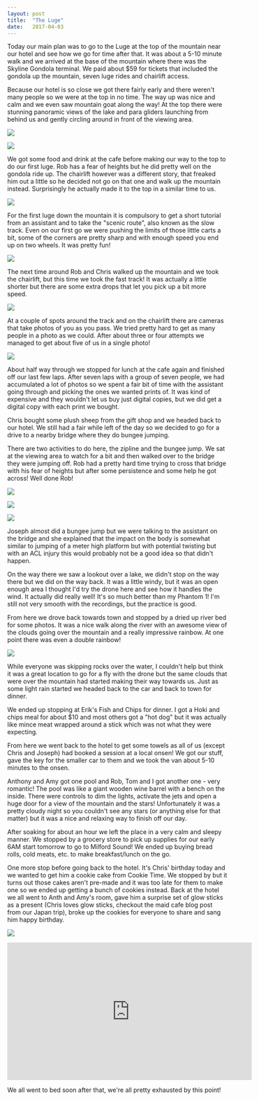 ```yaml
---
layout: post
title:  "The Luge"
date:   2017-04-03
---
```


Today our main plan was to go to the Luge at the top of the mountain near our
hotel and see how we go for time after that. It was about a 5-10 minute walk and
we arrived at the base of the mountain where there was the Skyline Gondola
terminal. We paid about $59 for tickets that included the gondola up the
mountain, seven luge rides and chairlift access.

Because our hotel is so close we got there fairly early and there weren't many
people so we were at the top in no time. The way up was nice and calm and we
even saw mountain goat along the way! At the top there were stunning panoramic
views of the lake and para gliders launching from behind us and gently circling
around in front of the viewing area.

<a href='https://photos.google.com/share/AF1QipM9csPueG7pLTHdC8gtEmbzmg7UpBsIohxnTNBGnmbvP0hVhoCPhXBCiw7vp5a9MQ?key=dEZEODhCT2RJVUlvbkRyMDZMUnJ4djhYVHB2dERR&source=ctrlq.org'><img src='https://lh3.googleusercontent.com/pFWTtm6yrh06GwD3ebmVCEJ_trKh8y-Mi5fX0fabKUbX1Om6K4Y2cukxp5zvxt1b8TC_z3RnbxFeUund67b_6jdraWUR1ncBojWDr_c92lmKTruz_OL13zcEWzGn0B8cVTkE_Q' /></a>

<a href='https://photos.google.com/share/AF1QipOCnlBdhGADquJi3DKebWpnd-qQ_E_HzxZbA9kkP0spbmwNJhpgqxsMd4K7HV9c-g?key=dGxJWldfVURiUDJEUWdHSTFhWTd3Qm1nX2I4UDh3&source=ctrlq.org'><img src='https://lh3.googleusercontent.com/N1hXzx7viGIAhigu4UVyexVki8p9Jcbdimhy62Q1R3AHOJR7Ldfu5UO_RThHy8yaPV8Ezq6iEEd1Fw_YPtxI8KDFjELBLqPfM9Sce_zf_sF_yCkGgGk0Tnkm8GDH9oZzVQgu3A' /></a>

We got some food and drink at the cafe before making our way to the top to do
our first luge. Rob has a fear of heights but he did pretty well on the gondola
ride up. The chairlift however was a different story, that freaked him out a
little so he decided not go on that one and walk up the mountain instead.
Surprisingly he actually made it to the top in a similar time to us.

<a href='https://photos.google.com/share/AF1QipMehmuNWxPj-O8GJ74RcGToSxByc4jN8J9Cnb3wPQxdKyKmK6tQQHHr-TMntUkdzg?key=T1FiYk1KWW5SaFIwb3h6MHZxS2hVZUF2WHpvMEJn&source=ctrlq.org'><img src='https://lh3.googleusercontent.com/1h8nbOli0IBbyAIbLIYx9XPza3iceVSiAgdlYCEK7sI8-XBiDTD26ctBlqe45jcrSEk9Fh_NVqv4gmpPYFIkgjXQ-V8rnzzU-mAR8JqZnlSYJ-WsQncQwcD5cSGH0YM-Jw3ifw' /></a>

For the first luge down the mountain it is compulsory to get a short tutorial
from an assistant and to take the "scenic route", also known as the slow track.
Even on our first go we were pushing the limits of those little carts a bit,
some of the corners are pretty sharp and with enough speed you end up on two
wheels. It was pretty fun!

<a href='https://photos.google.com/share/AF1QipOm9MVBt_BMu7ZKIFPAmllvL4U1LvfkOdRmy4l_ZnPLFeTL3MekNC3HaQYVc8kfjg?key=UTJpREUyeE9KUEhLU1NhdV94OWZTb3k1aU82bWd3&source=ctrlq.org'><img src='https://lh3.googleusercontent.com/x7ZIj_vsFGD4ARVkQLkwIkk7JIB01sofOt3kUtcIusgjpZDHCWW4jwzmj1-PXCJYVeD07pW8J-lTSzQ_DXZwuGUCWOG34UCE1zIrkM8nucd4M_BoWunFCaA7TBqMOv-PCtrlRA' /></a>

The next time around Rob and Chris walked up the mountain and we took the
chairlift, but this time we took the fast track! It was actually a little
shorter but there are some extra drops that let you pick up a bit more speed.

<a href='https://photos.google.com/share/AF1QipPbazMJ5fQPCvln0T22l4EBNBjmYNi_aa8v6iFEHYlqgvY4N3MrVvBmVS0WiAYbbw?key=LWpBMC1oekliOXFwd1lkZjI4TTZCR1lmaXI1dEd3&source=ctrlq.org'><img src='https://lh3.googleusercontent.com/7wc5d5-3MGgKCU-HjUxe162EC12l3RMULX-MBJlMMw-jgtkOupPgRzbsPyxLuvYaVwY87KtGXTC94mNeVCWwF3vAMtOT0dUljCJjZ-LmVor1Z27wbkr4oI77O-7WEN3CMAGeQQ' /></a>

At a couple of spots around the track and on the chairlift there are cameras
that take photos of you as you pass. We tried pretty hard to get as many people
in a photo as we could. After about three or four attempts we managed to get
about five of us in a single photo!

<a href='https://photos.google.com/share/AF1QipPp6qPZ2qgRFLH_k9hCwDHNhqAOTJe-lK--zOk0q_rg6CVPONadAf8PK70MxJLMTg?key=MlVSaUdBcS1VX0J5Ni1rUUl2WHN5S1FTWFROTmRB&source=ctrlq.org'><img src='https://lh3.googleusercontent.com/OqagTW3wfviqx3wBQQOpCj1vD59itmlBt8_PyWKoFa_lP-YX-ST__1tvzJqroSOhwlg8KUsalOT8bRNPMrw5mLJt11v65bLfk2dHyTyzC9HcLDflQ6xSfxESINGaM_fBUs4ZPg' /></a>

About half way through we stopped for lunch at the cafe again and finished off
our last few laps. After seven laps with a group of seven people, we had
accumulated a lot of photos so we spent a fair bit of time with the assistant
going through and picking the ones we wanted prints of. It was kind of expensive
and they wouldn't let us buy just digital copies, but we did get a digital copy
with each print we bought.

Chris bought some plush sheep from the gift shop and we headed back to our
hotel. We still had a fair while left of the day so we decided to go for a drive
to a nearby bridge where they do bungee jumping.

There are two activities to do here, the zipline and the bungee jump. We sat
at the viewing area to watch for a bit and then walked over to the bridge they
were jumping off. Rob had a pretty hard time trying to cross that bridge with
his fear of heights but after some persistence and some help he got across! Well
done Rob!

<a href='https://photos.google.com/share/AF1QipPACb1ja-WFmpRFwGuy5t8cLt6knQAhkKYs_LyNtIstdqw4id6rsGrOBaTbOhhCfg?key=dlBPSHJ4UjFhNVBJTEMwNy12aU1mS29jeG5fdjhR&source=ctrlq.org'><img src='https://lh3.googleusercontent.com/pBq6xMbvCvhI44kJaa2h1fjK9CvUX7C3Wj4DV95zKhv6q_tuGOvUEaO8zUQ7ZtUouPvP1oOu5mrA72_su_q1PAkwNRdsEES9_jitBcFbKrGyvlinV1LxAZErRWcLY6VNsSIf0A' /></a>

<a href='https://photos.google.com/share/AF1QipO0Pf10T0oC2srfKaFxpitD0MTZnW3xQZ9N2U4cTIxmDOAFcBhEiSOVnu6OoC6PfQ?key=RWw1bkdfRGVLR3R0ZURGclNTR3JOV2Zqc1VmYnJ3&source=ctrlq.org'><img src='https://lh3.googleusercontent.com/gum5ixA0_oSjqvgG7gEFmjiKxiTfx9STzr8Yi5BPVdh67gea3eFKJtr-wG019VuhyiwIua_mUFVrmGzXBCQwe2x0k-2rvwPEOw94XzH_n3AIYsqE5jRu3kfe3Ial6qBJxeWArg' /></a>

<a href='https://photos.google.com/share/AF1QipO1GjMHbTo9BG4_AIe8b2Yvw9xwlRHLRbpUv_XYqUsqZy6EgAxv2Fd0KwCTDGPy7Q?key=MjFZTHRINzkzcTV4V1lVOTNGd21YUWlGUkNpbGdn&source=ctrlq.org'><img src='https://lh3.googleusercontent.com/aDNTHMfL0T5nVcVuIXlU7cOCQdZYkcZykWGxmF6E0ue-tXmp1zW1dZM7IjAkOjbRfddOIdQPQYzdKSiEX5pp8X13JSC_kqSPGQLQaGO10T9qlwUVy8M-Zsfygx5qlZlihFZVDQ' /></a>

Joseph almost did a bungee jump but we were talking to the assistant on the
bridge and she explained that the impact on the body is somewhat similar to
jumping of a meter high platform but with potential twisting but with an ACL
injury this would probably not be a good idea so that didn't happen.

On the way there we saw a lookout over a lake, we didn't stop on the way there
but we did on the way back. It was a little windy, but it was an open enough
area I thought I'd try the drone here and see how it handles the wind. It
actually did really well! It's so much better than my Phantom 1! I'm still not
very smooth with the recordings, but the practice is good.

From here we drove back towards town and stopped by a dried up river bed for
some photos. It was a nice walk along the river with an awesome view of the
clouds going over the mountain and a really impressive rainbow. At one point
there was even a double rainbow! 

<a href='https://photos.google.com/share/AF1QipP2yhssmKQLNcOWrvBx2PCIdH6fcl8bt0pmUEZyQh25dKYEeGvLfv62axU7fIg1SQ?key=RUY3bTRnVkszM2NnV09ZajRaVjJqUHZlNGIxaEZ3&source=ctrlq.org'><img src='https://lh3.googleusercontent.com/hSsZW_EfbaCxz6RyQp5ETaZUIa-k-49Z63H65n7KxveV3-XDNkbRQTd4s5sZlUSDGVT-33kKno0zqC0Vpm7C6Gn4ScD5edqyilYGR-s5x0xIlx5J5NMn8pSCEO8kRUqBzA5agA' /></a>

While everyone was skipping rocks over the water, I couldn't help but think it
was a great location to go for a fly with the drone but the same clouds that
were over the mountain had started making their way towards us. Just as some
light rain started we headed back to the car and back to town for dinner.

We ended up stopping at Erik's Fish and Chips for dinner. I got a Hoki and chips
meal for about $10 and most others got a "hot dog" but it was actually like
mince meat wrapped around a stick which was not what they were expecting.

From here we went back to the hotel to get some towels as all of us (except Chris
and Joseph) had booked a session at a local onsen! We got our stuff, gave the
key for the smaller car to them and we took the van about 5-10 minutes to the
onsen.

Anthony and Amy got one pool and Rob, Tom and I got another one - very romantic!
The pool was like a giant wooden wine barrel with a bench on the inside. There
were controls to dim the lights, activate the jets and open a huge door for a
view of the mountain and the stars! Unfortunately it was a pretty cloudy night
so you couldn't see any stars (or anything else for that matter) but it was a
nice and relaxing way to finish off our day.

After soaking for about an hour we left the place in a very calm and sleepy
manner. We stopped by a grocery store to pick up supplies for our early 6AM
start tomorrow to go to Milford Sound! We ended up buying bread rolls, cold
meats, etc. to make breakfast/lunch on the go.

One more stop before going back to the hotel. It's Chris' birthday today and we
wanted to get him a cookie cake from Cookie Time. We stopped by but it turns out
those cakes aren't pre-made and it was too late for them to make one so we ended
up getting a bunch of cookies instead. Back at the hotel we all went to Anth and
Amy's room, gave him a surprise set of glow sticks as a present (Chris loves
glow sticks, checkout the maid cafe blog post from our Japan trip), broke up
the cookies for everyone to share and sang him happy birthday.

<a href='https://photos.google.com/share/AF1QipMOlub69UCh5wE4Bj7JYmjJGJT1gUpo19C0jVj9HhBmwqDT3LSbt2t4EPYlWlSdng?key=dVhYRXRROF8xZVBLRnVCNnMxTXZfUThpUk1oZGV3&source=ctrlq.org'><img src='https://lh3.googleusercontent.com/SXs4PYIRyj35uo8EeTi88eUH8BGkzYN62872EkRQV1nsUeSJOZBSI0SRgo1q8lj3zdZOB-6sYmDFNezzWIpcurzXyeJ_Cpf1ih4XYDynPVHL_qGxvOlW7W2-074XmjlW0A_loA' /></a>

<iframe class="youtube-video" width="560" height="315" src="https://www.youtube.com/embed/_DNju0K9NrE" frameborder="0" allowfullscreen></iframe>

We all went to bed soon after that, we're all pretty exhausted by this point!
